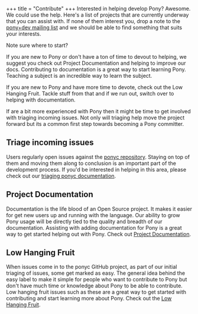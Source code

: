+++
title = "Contribute"
+++
Interested in helping develop Pony? Awesome. We could use the help. Here's a list of projects that are currently underway that you can assist with. If none of them interest you, drop a note to the [pony+dev mailing list](https://pony.groups.io/g/dev) and we should be able to find something that suits your interests.

Note sure where to start?

If you are new to Pony or don't have a ton of time to devout to helping, we suggest you check out Project Documentation and helping to improve our docs. Contributing to documentation is a great way to start learning Pony. Teaching a subject is an incredible way to learn the subject.

If you are new to Pony and have more time to devote, check out the Low Hanging Fruit. Tackle stuff from that and if we run out, switch over to helping with documentation.

If are a bit more experienced with Pony then it might be time to get involved with triaging incoming issues. Not only will triaging help move the project forward but its a common first step towards becoming a Pony committer.

## Triage incoming issues

Users regularly open issues against the [ponyc repository](https://github.com/ponylang/ponyc/issues). Staying on top of them and moving them along to conclusion is an important part of the development process. If you'd be interested in helping in this area, please check out our [triaging ponyc documentation](triage).

## Project Documentation

Documentation is the life blood of an Open Source project. It makes it easier for get new users up and running with the language. Our ability to grow Pony usage will be directly tied to the quality and breadth of our documentation. Assisting with adding documentation for Pony is a great way to get started helping out with Pony. Check out [Project Documentation](project-documentation).

## Low Hanging Fruit

When issues come in to the ponyc GitHub project, as part of our initial triaging of issues, some get marked as easy. The general idea behind the easy label to make it simple for people who want to contribute to Pony but don't have much time or knowledge about Pony to be able to contribute. Low hanging fruit issues such as these are a great way to get started with contributing and start learning more about Pony. Check out the [Low Hanging Fruit](https://github.com/ponylang/ponyc/issues?q=is%3Aissue+is%3Aopen+label%3A%22difficulty%3A+1+-+easy%22).
